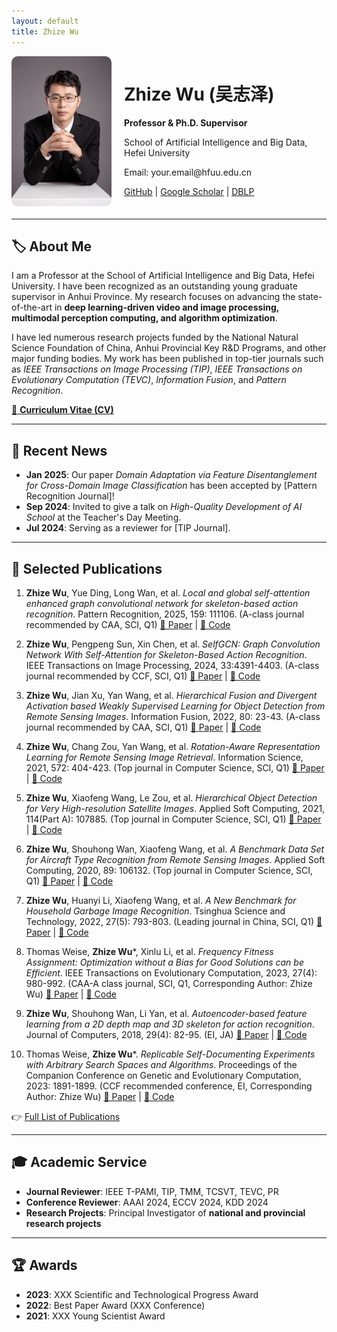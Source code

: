 ```yaml
---
layout: default
title: Zhize Wu
---
```


<style>
.profile-container {
    display: flex;
    align-items: center;
    margin-bottom: 20px;
}
.profile-container img {
    border-radius: 10px;
    width: 160px;
    margin-right: 20px;
}
</style>


<div class="profile-container">
    <img src="assets/profile.jpg" alt="Zhize Wu">
    <div>
        <h1>Zhize Wu (吴志泽)</h1>
        <p><strong>Professor & Ph.D. Supervisor</strong></p>
        <p>School of Artificial Intelligence and Big Data, Hefei University</p>
        <p>Email: your.email@hfuu.edu.cn</p>
        <p>
            <a href="https://github.com/yourusername">GitHub</a> |
            <a href="https://scholar.google.com/citations?user=xxxxxxx">Google Scholar</a> |
            <a href="https://dblp.org/pid/166/2270">DBLP</a>
        </p>
    </div>
</div>

---

## 🏷 About Me
I am a Professor  at the School of Artificial Intelligence and Big Data, Hefei University.  I have been recognized as an outstanding young graduate supervisor in Anhui Province. My research focuses on advancing the state-of-the-art in **deep learning-driven video and image processing, multimodal perception computing, and algorithm optimization**.

I have led numerous research projects funded by the National Natural Science Foundation of China, Anhui Provincial Key R&D Programs, and other major funding bodies. My work has been published in top-tier journals such as *IEEE Transactions on Image Processing (TIP)*, *IEEE Transactions on Evolutionary Computation (TEVC)*, *Information Fusion*, and *Pattern Recognition*.

[📄 **Curriculum Vitae (CV)**](assets/cv.pdf)

---

## 📌 Recent News
- **Jan 2025**: Our paper *Domain Adaptation via Feature Disentanglement for Cross-Domain Image Classification* has been accepted by [Pattern Recognition Journal]!
- **Sep 2024**: Invited to give a talk on *High-Quality Development of AI School* at the Teacher's Day Meeting.
- **Jul 2024**: Serving as a reviewer for [TIP Journal].

---

## 📖 Selected Publications
1. **Zhize Wu**, Yue Ding, Long Wan, et al. *Local and global self-attention enhanced graph convolutional network for skeleton-based action recognition*. Pattern Recognition, 2025, 159: 111106. (A-class journal recommended by CAA, SCI, Q1) [🔗 Paper](#) | [🔗 Code](#)

2. **Zhize Wu**, Pengpeng Sun, Xin Chen, et al. *SelfGCN: Graph Convolution Network With Self-Attention for Skeleton-Based Action Recognition*. IEEE Transactions on Image Processing, 2024, 33:4391-4403. (A-class journal recommended by CCF, SCI, Q1) [🔗 Paper](#) | [🔗 Code](#)

3. **Zhize Wu**, Jian Xu, Yan Wang, et al. *Hierarchical Fusion and Divergent Activation based Weakly Supervised Learning for Object Detection from Remote Sensing Images*. Information Fusion, 2022, 80: 23-43. (A-class journal recommended by CAA, SCI, Q1) [🔗 Paper](#) | [🔗 Code](#)

4. **Zhize Wu**, Chang Zou, Yan Wang, et al. *Rotation-Aware Representation Learning for Remote Sensing Image Retrieval*. Information Science, 2021, 572: 404-423. (Top journal in Computer Science, SCI, Q1) [🔗 Paper](#) | [🔗 Code](#)

5. **Zhize Wu**, Xiaofeng Wang, Le Zou, et al. *Hierarchical Object Detection for Very High-resolution Satellite Images*. Applied Soft Computing, 2021, 114(Part A): 107885. (Top journal in Computer Science, SCI, Q1) [🔗 Paper](#) | [🔗 Code](#)

6. **Zhize Wu**, Shouhong Wan, Xiaofeng Wang, et al. *A Benchmark Data Set for Aircraft Type Recognition from Remote Sensing Images*. Applied Soft Computing, 2020, 89: 106132. (Top journal in Computer Science, SCI, Q1) [🔗 Paper](#) | [🔗 Code](#)

7. **Zhize Wu**, Huanyi Li, Xiaofeng Wang, et al. *A New Benchmark for Household Garbage Image Recognition*. Tsinghua Science and Technology, 2022, 27(5): 793-803. (Leading journal in China, SCI, Q1) [🔗 Paper](#) | [🔗 Code](#)

8. Thomas Weise, **Zhize Wu***, Xinlu Li, et al. *Frequency Fitness Assignment: Optimization without a Bias for Good Solutions can be Efficient*. IEEE Transactions on Evolutionary Computation, 2023, 27(4): 980-992. (CAA-A class journal, SCI, Q1, Corresponding Author: Zhize Wu) [🔗 Paper](#) | [🔗 Code](#)

9. **Zhize Wu**, Shouhong Wan, Li Yan, et al. *Autoencoder-based feature learning from a 2D depth map and 3D skeleton for action recognition*. Journal of Computers, 2018, 29(4): 82-95. (EI, JA) [🔗 Paper](#) | [🔗 Code](#)

10. Thomas Weise, **Zhize Wu***. *Replicable Self-Documenting Experiments with Arbitrary Search Spaces and Algorithms*. Proceedings of the Companion Conference on Genetic and Evolutionary Computation, 2023: 1891-1899. (CCF recommended conference, EI, Corresponding Author: Zhize Wu) [🔗 Paper](#) | [🔗 Code](#)

👉 [Full List of Publications](publications)

---

## 🎓 Academic Service
- **Journal Reviewer**: IEEE T-PAMI, TIP, TMM, TCSVT, TEVC, PR
- **Conference Reviewer**: AAAI 2024,  ECCV 2024, KDD 2024
- **Research Projects**: Principal Investigator of **national and provincial research projects**

---

## 🏆 Awards
- **2023**: XXX Scientific and Technological Progress Award
- **2022**: Best Paper Award (XXX Conference)
- **2021**: XXX Young Scientist Award


